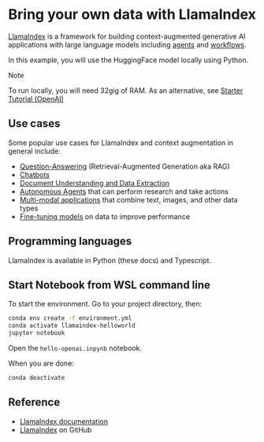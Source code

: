 # Bring your own data with LlamaIndex

[LlamaIndex](https://docs.llamaindex.ai/en/stable/) is a framework for building context-augmented generative AI applications with large language models including [agents](https://docs.llamaindex.ai/en/stable/understanding/agent/basic_agent/) and [workflows](https://docs.llamaindex.ai/en/stable/understanding/workflows/).

In this example, you will use the HuggingFace model locally using Python. 

> [!NOTE]
> To run locally, you will need 32gig of RAM. As an alternative, see [Starter Tutorial (OpenAI)](https://docs.llamaindex.ai/en/stable/getting_started/starter_example/)

## Use cases

Some popular use cases for LlamaIndex and context augmentation in general include:

- [Question-Answering](https://docs.llamaindex.ai/en/stable/use_cases/q_and_a/) (Retrieval-Augmented Generation aka RAG)
- [Chatbots](https://docs.llamaindex.ai/en/stable/use_cases/chatbots/)
- [Document Understanding and Data Extraction](https://docs.llamaindex.ai/en/stable/use_cases/extraction/)
- [Autonomous Agents](https://docs.llamaindex.ai/en/stable/use_cases/agents/) that can perform research and take actions
- [Multi-modal applications](https://docs.llamaindex.ai/en/stable/use_cases/multimodal/) that combine text, images, and other data types
- [Fine-tuning models](https://docs.llamaindex.ai/en/stable/use_cases/fine_tuning/) on data to improve performance

## Programming languages

LlamaIndex is available in Python (these docs) and Typescript.

## Start Notebook from WSL command line

To start the environment. Go to your project directory, then:

```bash
conda env create -f environment.yml
conda activate llamaindex-helloworld
jupyter notebook
```

Open the `hello-openai.inpynb` notebook.

When you are done:

```bash
conda deactivate
```

## Reference

- [LlamaIndex documentation](https://docs.llamaindex.ai/en/stable/)
- [LlamaIndex](https://github.com/run-llama/llama_index) on GitHub
